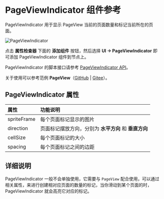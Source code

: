 # PageViewIndicator 组件参考

PageViewIndicator 用于显示 PageView 当前的页面数量和标记当前所在的页面。

![PageViewIndicator](./pageviewindicator/pageviewindicator.png)

点击 **属性检查器** 下面的 **添加组件** 按钮，然后选择 **UI -> PageViewIndicator** 即可添加 PageViewIndicator 组件到节点上。

PageViewIndicator 的脚本接口请参考 [PageViewIndicator API](__APIDOC__/zh/classes/ui.pageviewindicator.html)。

关于使用可以参考范例 **PageView**（[GitHub](https://github.com/cocos-creator/test-cases-3d/tree/v3.0/assets/cases/ui/15.pageview) | [Gitee](https://gitee.com/mirrors_cocos-creator/test-cases-3d/tree/v3.0/assets/cases/ui/15.pageview)）。

## PageViewIndicator 属性

| 属性 |   功能说明 |
| :-------------- | :----------- |
| spriteFrame | 每个页面标记显示的图片 |
| direction | 页面标记摆放方向，分别为 **水平方向** 和 **垂直方向** |
| cellSize | 每个页面标记的大小 |
| spacing | 每个页面标记之间的边距 |

## 详细说明

PageViewIndicator 一般不会单独使用，它需要与 `PageView` 配合使用，可以通过相关属性，来进行创建相对应页面的数量的标记，当你滑动到某个页面的时，PageViewIndicator 就会高亮它对应的标记。
